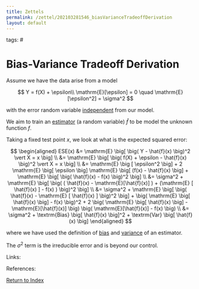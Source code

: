 ```yaml
---
title: Zettels
permalink: /zettel/202103281546_biasVarianceTradeoffDerivation
layout: default
---
```

tags: #

# Bias-Variance Tradeoff Derivation

Assume we have the data arise from a model

$$
Y = f(X) + \epsilon\\
\mathrm{E}[\epsilon] = 0 \quad \mathrm{E}[\epsilon^2] = \sigma^2
$$

with the error random variable [independent](202012241408_independence) from our model.

We aim to train an [estimator](202012241539_estimatorDefinition) (a random variable) $\hat{f}$ to be model the unknown 
function $f$.

Taking a fixed test point $x$, we look at what is the expected squared error:

$$
\begin{aligned}
ESE(x) &= \mathrm{E} \big[ \big( Y - \hat{f}(x) \big)^2 \vert X = x \big] \\
&= \mathrm{E} \big[ \big( f(X) + \epsilon - \hat{f}(x) \big)^2  \vert X = x \big] \\
&= \mathrm{E} \big [ \epsilon^2 \big] + 2 \mathrm{E} \big[ \epsilon \big] \mathrm{E} \big[ (f(x) - \hat{f}(x) \big] + \mathrm{E} \big[ \big( \hat{f}(x) - f(x) \big)^2 \big] \\
&= \sigma^2 + \mathrm{E} \big[ \big( ( \hat{f}(x) - \mathrm{E}[\hat{f}(x)] ) + (\mathrm{E} [ \hat{f}(x) ] - f(x) ) \big)^2 \big] \\
&= \sigma^2 + \mathrm{E} \big[ \big( \hat{f}(x) - \mathrm{E} [ \hat{f}(x) ] \big)^2 \big] + \big( \mathrm{E} \big[ \hat{f}(x) \big] - f(x) \big)^2 + 2 \big( \mathrm{E} \big[ \hat{f}(x) \big] - \mathrm{E}[\hat{f}(x)] \big) \big( \mathrm{E}[\hat{f}(x)] - f(x) \big) \\
&= \sigma^2 + \textrm{Bias} \big[ \hat{f}(x) \big]^2 + \textrm{Var} \big[ \hat{f}(x) \big]
\end{aligned}
$$

where we have used the definition of [bias](202012241553_biasDefinition) and [variance](202012241415_varianceDefinition) of an estimator.

The $\sigma^2$ term is the irreducible error and is beyond our control. 

Links: 

References: 

[Return to Index](index)